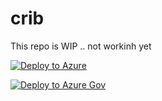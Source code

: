 # crib
This repo is WIP .. not workinh yet


[![Deploy to Azure](https://aka.ms/deploytoazurebutton)](https://portal.azure.com/#create/Microsoft.Template/uri/https%3A%2F%2Fraw.githubusercontent.com%2Fgastori%2Fcrib%2Fmaster%2Fcribdeploy.json)

[![Deploy to Azure Gov](https://aka.ms/deploytoazuregovbutton)](https://portal.azure.us/#create/Microsoft.Template/uri/https%3A%2F%2Fraw.githubusercontent.com%2Fgastori%2Fcrib%2Fmaster%2Fcribdeploy.json)
